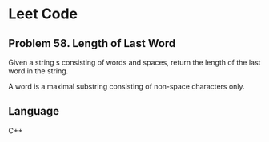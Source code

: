 # Leet Code
## Problem 58. Length of Last Word

Given a string s consisting of words and spaces, return the length of the last word in the string.

A word is a maximal substring consisting of non-space characters only.

## Language
C++
